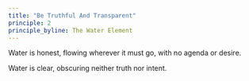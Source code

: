 ```yaml
---
title: "Be Truthful And Transparent"
principle: 2
principle_byline: The Water Element
---
```


Water is honest, flowing wherever it must go, with no agenda or desire.

Water is clear, obscuring neither truth nor intent.
